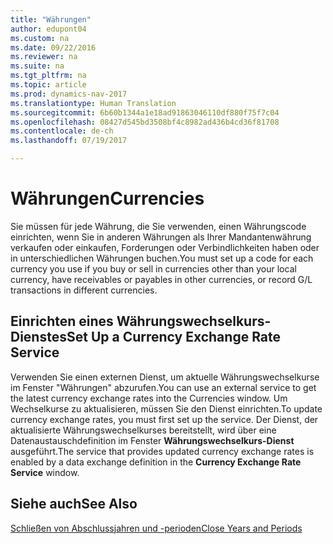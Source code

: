 ```yaml
---
title: "Währungen"
author: edupont04
ms.custom: na
ms.date: 09/22/2016
ms.reviewer: na
ms.suite: na
ms.tgt_pltfrm: na
ms.topic: article
ms.prod: dynamics-nav-2017
ms.translationtype: Human Translation
ms.sourcegitcommit: 6b60b1344a1e18ad91863046110df880f75f7c04
ms.openlocfilehash: 08427d545bd3508bf4c8982ad436b4cd36f81708
ms.contentlocale: de-ch
ms.lasthandoff: 07/19/2017

---
```


# <a name="currencies"></a><span data-ttu-id="d7d8e-102">Währungen</span><span class="sxs-lookup"><span data-stu-id="d7d8e-102">Currencies</span></span>
<span data-ttu-id="d7d8e-103">Sie müssen für jede Währung, die Sie verwenden, einen Währungscode einrichten, wenn Sie in anderen Währungen als Ihrer Mandantenwährung verkaufen oder einkaufen, Forderungen oder Verbindlichkeiten haben oder in unterschiedlichen Währungen buchen.</span><span class="sxs-lookup"><span data-stu-id="d7d8e-103">You must set up a code for each currency you use if you buy or sell in currencies other than your local currency, have receivables or payables in other currencies, or record G/L transactions in different currencies.</span></span>  

## <a name="set-up-a-currency-exchange-rate-service"></a><span data-ttu-id="d7d8e-104">Einrichten eines Währungswechselkurs-Dienstes</span><span class="sxs-lookup"><span data-stu-id="d7d8e-104">Set Up a Currency Exchange Rate Service</span></span>
<span data-ttu-id="d7d8e-105">Verwenden Sie einen externen Dienst, um aktuelle Währungswechselkurse im Fenster "Währungen" abzurufen.</span><span class="sxs-lookup"><span data-stu-id="d7d8e-105">You can use an external service to get the latest currency exchange rates into the Currencies window.</span></span> <span data-ttu-id="d7d8e-106">Um Wechselkurse zu aktualisieren, müssen Sie den Dienst einrichten.</span><span class="sxs-lookup"><span data-stu-id="d7d8e-106">To update currency exchange rates, you must first set up the service.</span></span>
<span data-ttu-id="d7d8e-107">Der Dienst, der aktualisierte Währungswechselkurses bereitstellt, wird über eine Datenaustauschdefinition im Fenster **Währungswechselkurs-Dienst** ausgeführt.</span><span class="sxs-lookup"><span data-stu-id="d7d8e-107">The service that provides updated currency exchange rates is enabled by a data exchange definition in the **Currency Exchange Rate Service** window.</span></span>  

## <a name="see-also"></a><span data-ttu-id="d7d8e-108">Siehe auch</span><span class="sxs-lookup"><span data-stu-id="d7d8e-108">See Also</span></span>
[<span data-ttu-id="d7d8e-109">Schließen von Abschlussjahren und -perioden</span><span class="sxs-lookup"><span data-stu-id="d7d8e-109">Close Years and Periods</span></span>](year-close-years-periods.md)

